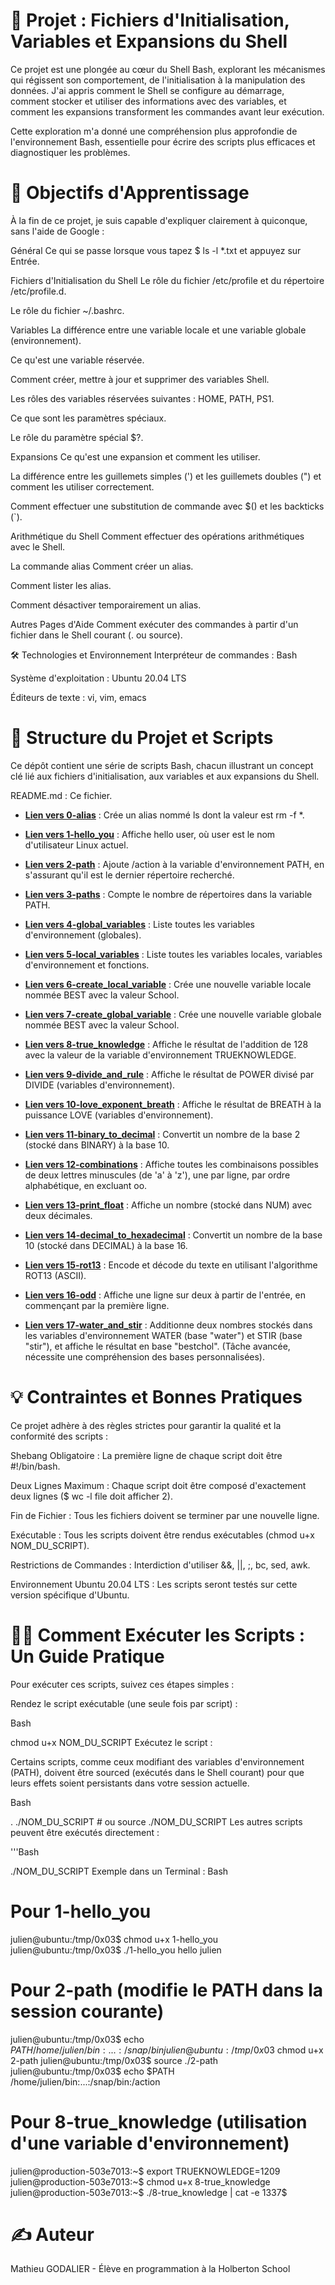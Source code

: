 # 🐚 Projet : Fichiers d'Initialisation, Variables et Expansions du Shell
Ce projet est une plongée au cœur du Shell Bash, explorant les mécanismes qui régissent son comportement, de l'initialisation à la manipulation des données. J'ai appris comment le Shell se configure au démarrage, comment stocker et utiliser des informations avec des variables, et comment les expansions transforment les commandes avant leur exécution.

Cette exploration m'a donné une compréhension plus approfondie de l'environnement Bash, essentielle pour écrire des scripts plus efficaces et diagnostiquer les problèmes.

# 🎯 Objectifs d'Apprentissage
À la fin de ce projet, je suis capable d'expliquer clairement à quiconque, sans l'aide de Google :

Général
Ce qui se passe lorsque vous tapez $ ls -l *.txt et appuyez sur Entrée.

Fichiers d'Initialisation du Shell
Le rôle du fichier /etc/profile et du répertoire /etc/profile.d.

Le rôle du fichier ~/.bashrc.

Variables
La différence entre une variable locale et une variable globale (environnement).

Ce qu'est une variable réservée.

Comment créer, mettre à jour et supprimer des variables Shell.

Les rôles des variables réservées suivantes : HOME, PATH, PS1.

Ce que sont les paramètres spéciaux.

Le rôle du paramètre spécial $?.

Expansions
Ce qu'est une expansion et comment les utiliser.

La différence entre les guillemets simples (') et les guillemets doubles (") et comment les utiliser correctement.

Comment effectuer une substitution de commande avec $() et les backticks (`).

Arithmétique du Shell
Comment effectuer des opérations arithmétiques avec le Shell.

La commande alias
Comment créer un alias.

Comment lister les alias.

Comment désactiver temporairement un alias.

Autres Pages d'Aide
Comment exécuter des commandes à partir d'un fichier dans le Shell courant (. ou source).

🛠️ Technologies et Environnement
Interpréteur de commandes : Bash

Système d'exploitation : Ubuntu 20.04 LTS

Éditeurs de texte : vi, vim, emacs

# 📖 Structure du Projet et Scripts
Ce dépôt contient une série de scripts Bash, chacun illustrant un concept clé lié aux fichiers d'initialisation, aux variables et aux expansions du Shell.

README.md : Ce fichier.

* **[Lien vers 0-alias]()** : Crée un alias nommé ls dont la valeur est rm -f *.

* **[Lien vers 1-hello_you]()** : Affiche hello user, où user est le nom d'utilisateur Linux actuel.

* **[Lien vers 2-path]()** : Ajoute /action à la variable d'environnement PATH, en s'assurant qu'il est le dernier répertoire recherché.

* **[Lien vers 3-paths]()** : Compte le nombre de répertoires dans la variable PATH.

* **[Lien vers 4-global_variables]()** : Liste toutes les variables d'environnement (globales).

* **[Lien vers 5-local_variables]()** : Liste toutes les variables locales, variables d'environnement et fonctions.

* **[Lien vers 6-create_local_variable]()** : Crée une nouvelle variable locale nommée BEST avec la valeur School.

* **[Lien vers 7-create_global_variable]()** : Crée une nouvelle variable globale nommée BEST avec la valeur School.

* **[Lien vers 8-true_knowledge]()** : Affiche le résultat de l'addition de 128 avec la valeur de la variable d'environnement TRUEKNOWLEDGE.

* **[Lien vers 9-divide_and_rule]()** : Affiche le résultat de POWER divisé par DIVIDE (variables d'environnement).

* **[Lien vers 10-love_exponent_breath]()** : Affiche le résultat de BREATH à la puissance LOVE (variables d'environnement).

* **[Lien vers 11-binary_to_decimal]()** : Convertit un nombre de la base 2 (stocké dans BINARY) à la base 10.

* **[Lien vers 12-combinations]()** : Affiche toutes les combinaisons possibles de deux lettres minuscules (de 'a' à 'z'), une par ligne, par ordre alphabétique, en excluant oo.

* **[Lien vers 13-print_float]()** : Affiche un nombre (stocké dans NUM) avec deux décimales.

* **[Lien vers 14-decimal_to_hexadecimal]()** : Convertit un nombre de la base 10 (stocké dans DECIMAL) à la base 16.

* **[Lien vers 15-rot13]()** : Encode et décode du texte en utilisant l'algorithme ROT13 (ASCII).

* **[Lien vers 16-odd]()** : Affiche une ligne sur deux à partir de l'entrée, en commençant par la première ligne.

* **[Lien vers 17-water_and_stir]()** : Additionne deux nombres stockés dans les variables d'environnement WATER (base "water") et STIR (base "stir"), et affiche le résultat en base "bestchol". (Tâche avancée, nécessite une compréhension des bases personnalisées).




# 💡 Contraintes et Bonnes Pratiques
Ce projet adhère à des règles strictes pour garantir la qualité et la conformité des scripts :

Shebang Obligatoire : La première ligne de chaque script doit être #!/bin/bash.

Deux Lignes Maximum : Chaque script doit être composé d'exactement deux lignes ($ wc -l file doit afficher 2).

Fin de Fichier : Tous les fichiers doivent se terminer par une nouvelle ligne.

Exécutable : Tous les scripts doivent être rendus exécutables (chmod u+x NOM_DU_SCRIPT).

Restrictions de Commandes : Interdiction d'utiliser &&, ||, ;, bc, sed, awk.

Environnement Ubuntu 20.04 LTS : Les scripts seront testés sur cette version spécifique d'Ubuntu.

# 👨‍💻 Comment Exécuter les Scripts : Un Guide Pratique
Pour exécuter ces scripts, suivez ces étapes simples :

Rendez le script exécutable (une seule fois par script) :

Bash

chmod u+x NOM_DU_SCRIPT
Exécutez le script :

Certains scripts, comme ceux modifiant des variables d'environnement (PATH), doivent être sourced (exécutés dans le Shell courant) pour que leurs effets soient persistants dans votre session actuelle.

Bash

. ./NOM_DU_SCRIPT  # ou source ./NOM_DU_SCRIPT
Les autres scripts peuvent être exécutés directement :

'''Bash

./NOM_DU_SCRIPT
Exemple dans un Terminal :
Bash

# Pour 1-hello_you
julien@ubuntu:/tmp/0x03$ chmod u+x 1-hello_you
julien@ubuntu:/tmp/0x03$ ./1-hello_you
hello julien

# Pour 2-path (modifie le PATH dans la session courante)
julien@ubuntu:/tmp/0x03$ echo $PATH
/home/julien/bin:...:/snap/bin
julien@ubuntu:/tmp/0x03$ chmod u+x 2-path
julien@ubuntu:/tmp/0x03$ source ./2-path
julien@ubuntu:/tmp/0x03$ echo $PATH
/home/julien/bin:...:/snap/bin:/action

# Pour 8-true_knowledge (utilisation d'une variable d'environnement)
julien@production-503e7013:~$ export TRUEKNOWLEDGE=1209
julien@production-503e7013:~$ chmod u+x 8-true_knowledge
julien@production-503e7013:~$ ./8-true_knowledge | cat -e
1337$
# ✍️ Auteur
Mathieu GODALIER - Élève en programmation à la Holberton School
